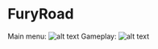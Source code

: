 # FuryRoad
Main menu:
![alt text](https://raw.githubusercontent.com/DenisCo1100100/Fury_road/master/MainMenu.png)
Gameplay:
![alt text](https://raw.githubusercontent.com/DenisCo1100100/Fury_road/master/GamePlay.png)